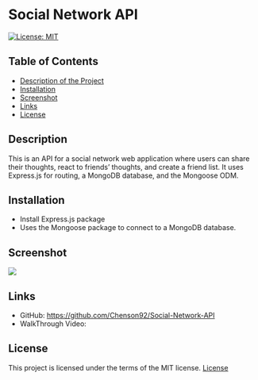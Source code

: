 # Social Network API

[![License: MIT](https://img.shields.io/badge/License-MIT-yellow.svg)](https://opensource.org/licenses/MIT)

## Table of Contents

- [Description of the Project](#description)
- [Installation](#installation)
- [Screenshot](#screenshot)
- [Links](#links)
- [License](#license)

## Description

This is an API for a social network web application where users can share their thoughts, react to friends’ thoughts, and create a friend list. It uses Express.js for routing, a MongoDB database, and the Mongoose ODM.

## Installation

- Install Express.js package
- Uses the Mongoose package to connect to a MongoDB database.

## Screenshot

![](.)

## Links

- GitHub: https://github.com/Chenson92/Social-Network-API
- WalkThrough Video:

## License

This project is licensed under the terms of the MIT license.
[License](https://opensource.org/licenses/MIT)

